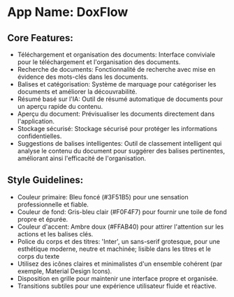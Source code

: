 # **App Name**: DoxFlow

## Core Features:

- Téléchargement et organisation des documents: Interface conviviale pour le téléchargement et l'organisation des documents.
- Recherche de documents: Fonctionnalité de recherche avec mise en évidence des mots-clés dans les documents.
- Balises et catégorisation: Système de marquage pour catégoriser les documents et améliorer la découvrabilité.
- Résumé basé sur l'IA: Outil de résumé automatique de documents pour un aperçu rapide du contenu.
- Aperçu du document: Prévisualiser les documents directement dans l'application.
- Stockage sécurisé: Stockage sécurisé pour protéger les informations confidentielles.
- Suggestions de balises intelligentes: Outil de classement intelligent qui analyse le contenu du document pour suggérer des balises pertinentes, améliorant ainsi l'efficacité de l'organisation.

## Style Guidelines:

- Couleur primaire: Bleu foncé (#3F51B5) pour une sensation professionnelle et fiable.
- Couleur de fond: Gris-bleu clair (#F0F4F7) pour fournir une toile de fond propre et épurée.
- Couleur d'accent: Ambre doux (#FFAB40) pour attirer l'attention sur les actions et les balises clés.
- Police du corps et des titres: 'Inter', un sans-serif grotesque, pour une esthétique moderne, neutre et machinée; lisible dans les titres et le corps du texte
- Utilisez des icônes claires et minimalistes d'un ensemble cohérent (par exemple, Material Design Icons).
- Disposition en grille pour maintenir une interface propre et organisée.
- Transitions subtiles pour une expérience utilisateur fluide et réactive.